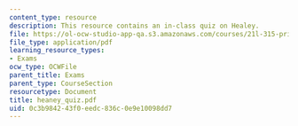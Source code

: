 ```yaml
---
content_type: resource
description: This resource contains an in-class quiz on Healey.
file: https://ol-ocw-studio-app-qa.s3.amazonaws.com/courses/21l-315-prizewinners-spring-2007/0c3b984243f0eedc836c0e9e10098dd7_heaney_quiz.pdf
file_type: application/pdf
learning_resource_types:
- Exams
ocw_type: OCWFile
parent_title: Exams
parent_type: CourseSection
resourcetype: Document
title: heaney_quiz.pdf
uid: 0c3b9842-43f0-eedc-836c-0e9e10098dd7
---
```

